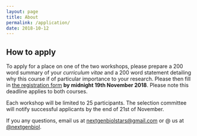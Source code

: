 ```yaml
---
layout: page
title: About
permalink: /application/
date: 2018-10-12
---
```


## How to apply

To apply for a place on one of the two workshops, please prepare a 200 word summary of your _curriculum vitae_ and a 200 word statement detailing why this course if of particular importance to your research. Please then fill in [the registration form](https://goo.gl/forms/z16csEo1RcPUysZa2) **by midnight 19th November 2018**. Please note this deadline applies to both courses.

Each workshop will be limited to 25 participants. The selection committee will notify successful applicants by the end of 21st of November.

If you any questions, email us at [nextgenbiolstars@gmail.com](mailto:nextgenbiolstars@gmail.com) or @ us at [@nextgenbiol](https://twitter.com/nextgenbiol).
